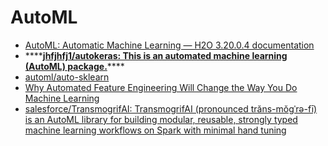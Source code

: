 # AutoML

* [AutoML: Automatic Machine Learning — H2O 3.20.0.4 documentation](http://docs.h2o.ai/h2o/latest-stable/h2o-docs/automl.html)
* \*\*\*\*[**jhfjhfj1/autokeras: This is an automated machine learning \(AutoML\) package.**](https://github.com/jhfjhfj1/autokeras)\*\*\*\*
* [automl/auto-sklearn](https://github.com/automl/auto-sklearn)
* [Why Automated Feature Engineering Will Change the Way You Do Machine Learning](https://towardsdatascience.com/why-automated-feature-engineering-will-change-the-way-you-do-machine-learning-5c15bf188b96)
* [salesforce/TransmogrifAI: TransmogrifAI \(pronounced trăns-mŏgˈrə-fī\) is an AutoML library for building modular, reusable, strongly typed machine learning workflows on Spark with minimal hand tuning](https://github.com/salesforce/TransmogrifAI)



